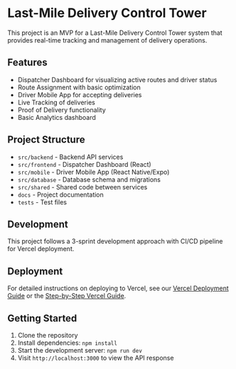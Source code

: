 # Last-Mile Delivery Control Tower

This project is an MVP for a Last-Mile Delivery Control Tower system that provides real-time tracking and management of delivery operations.

## Features

- Dispatcher Dashboard for visualizing active routes and driver status
- Route Assignment with basic optimization
- Driver Mobile App for accepting deliveries
- Live Tracking of deliveries
- Proof of Delivery functionality
- Basic Analytics dashboard

## Project Structure

- `src/backend` - Backend API services
- `src/frontend` - Dispatcher Dashboard (React)
- `src/mobile` - Driver Mobile App (React Native/Expo)
- `src/database` - Database schema and migrations
- `src/shared` - Shared code between services
- `docs` - Project documentation
- `tests` - Test files

## Development

This project follows a 3-sprint development approach with CI/CD pipeline for Vercel deployment.

## Deployment

For detailed instructions on deploying to Vercel, see our [Vercel Deployment Guide](docs/vercel-deployment-guide.md) or the [Step-by-Step Vercel Guide](docs/vercel-step-by-step-guide.md).

## Getting Started

1. Clone the repository
2. Install dependencies: `npm install`
3. Start the development server: `npm run dev`
4. Visit `http://localhost:3000` to view the API response